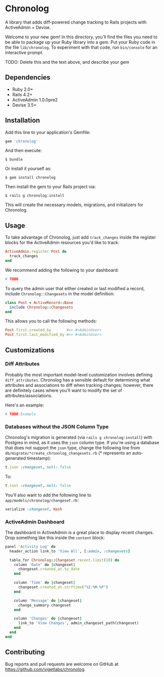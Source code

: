 # Chronolog

A library that adds diff-powered change tracking to Rails projects with ActiveAdmin + Devise.

Welcome to your new gem! In this directory, you'll find the files you need to be able to package up your Ruby library into a gem. Put your Ruby code in the file `lib/chronolog`. To experiment with that code, run `bin/console` for an interactive prompt.

TODO: Delete this and the text above, and describe your gem

## Dependencies

* Ruby 2.0+
* Rails 4.2+
* ActiveAdmin 1.0.0pre2
* Devise 3.5+

## Installation

Add this line to your application's Gemfile:

```ruby
gem 'chronolog'
```

And then execute:

    $ bundle

Or install it yourself as:

    $ gem install chronolog

Then install the gem to your Rails project via:

    $ rails g chronolog:install

This will create the necessary models, migrations, and initializers for Chronolog.

## Usage

To take advantage of Chronolog, just add `track_changes` inside the register blocks for the ActiveAdmin resources you'd like to track:
```ruby
ActiveAdmin.register Post do
  track_changes
end
```

We recommend adding the following to your dashboard:
```ruby
# TODO
```

To query the admin user that either created or last modified a record, include `Chronolog::Changesets` in the model definition:
```ruby
class Post < ActiveRecord::Base
  include Chronolog::Changesets
end
```

This allows you to call the following methods:
```ruby
Post.first.created_by       #=> #<AdminUser>
Post.first.last_modified_by #=> #<AdminUser>
```

## Customizations

### Diff Attributes

Probably the most important model-level customization involves defining `diff_attributes`.  Chronolog has a sensible default for determining what attributes and associations to diff when tracking changes; however, there are definitely cases where you'll want to modify the set of attributes/associations.

Here's an example:
```ruby
# TODO Example
```

### Databases without the JSON Column Type

Chronolog's migration is generated (via `rails g chronolog:install`) with Postgres in mind, as it uses the `json` column type.  If you're using a database that does not support the `json` type, change the following line from `db/migrate/*create_chronolog_changesets.rb` (* represents an auto-generated timestamp):
```ruby
t.json :changeset, null: false
```
To:
```ruby
t.text :changeset, null: false
```

You'll also want to add the following line to `app/models/chronolog/changeset.rb`:
```ruby
serialize :changeset, Hash
```

### ActiveAdmin Dashboard

The dashboard in ActiveAdmin is a great place to display recent changes.  Drop something like this inside the `content` block:
```ruby
panel 'Activity Log' do
  header_action link_to 'View All', [:admin, :changesets]

  table_for Chronolog::Changeset.recent.limit(10) do
    column 'Date' do |changeset|
      changeset.created_at.to_date
    end

    column 'Time' do |changeset|
      changeset.created_at.strftime("%I:%M %P")
    end

    column 'Message' do |changeset|
      change_summary changeset
    end

    column 'Changes' do |changeset|
      link_to 'View Changes', admin_changeset_path(changeset)
    end
  end
end
```

## Contributing

Bug reports and pull requests are welcome on GitHub at https://github.com/vigetlabs/chronolog.
